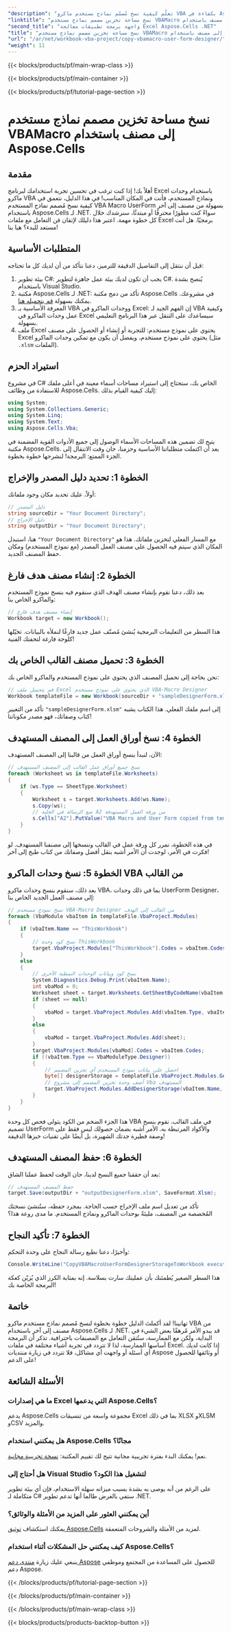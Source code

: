 ```yaml
---
"description": "تعلّم كيفية نسخ مُصمّم نماذج مستخدم ماكرو VBA بكفاءة في Aspose.Cells لـ .NET من خلال برنامجنا التعليمي الشامل خطوة بخطوة! أطلق العنان لإمكانيات Excel."
"linktitle": "نسخ مساحة تخزين مصمم نماذج مستخدم VBAMacro إلى مصنف باستخدام Aspose.Cells"
"second_title": "واجهة برمجة تطبيقات معالجة Excel Aspose.Cells .NET"
"title": "نسخ مساحة تخزين مصمم نماذج مستخدم VBAMacro إلى مصنف باستخدام Aspose.Cells"
"url": "/ar/net/workbook-vba-project/copy-vbamacro-user-form-designer/"
"weight": 11
---
```


{{< blocks/products/pf/main-wrap-class >}}

{{< blocks/products/pf/main-container >}}

{{< blocks/products/pf/tutorial-page-section >}}

# نسخ مساحة تخزين مصمم نماذج مستخدم VBAMacro إلى مصنف باستخدام Aspose.Cells

## مقدمة
أهلاً بك! إذا كنت ترغب في تحسين تجربة استخدامك لبرنامج Excel باستخدام وحدات ماكرو VBA ونماذج المستخدم، فأنت في المكان المناسب! في هذا الدليل، نتعمق في كيفية نسخ مُصمم نماذج المستخدم VBA Macro UserForm بسهولة من مصنف إلى آخر باستخدام Aspose.Cells لـ .NET. سواءً كنت مطورًا محترفًا أو مبتدئًا، سنرشدك خلال كل خطوة مهمة. اعتبر هذا دليلك لإتقان فن التعامل مع ملفات Excel برمجيًا. هل أنت مستعد للبدء؟ هيا بنا!
## المتطلبات الأساسية
قبل أن ننتقل إلى التفاصيل الدقيقة للترميز، دعنا نتأكد من أن لديك كل ما تحتاجه:
1. بيئة تطوير C#: يجب أن تكون لديك بيئة عمل جاهزة لتطوير C#. يُنصح بشدة باستخدام Visual Studio.
2. مكتبة Aspose.Cells لـ .NET: تأكد من دمج مكتبة Aspose.Cells في مشروعك. يمكنك بسهولة [قم بتحميله هنا](https://releases.aspose.com/cells/net/).
3. المعرفة الأساسية بـ VBA ووحدات الماكرو في Excel: إن الفهم الجيد لـ VBA وكيفية عمل وحدات الماكرو في Excel سيساعدك على التنقل عبر هذا البرنامج التعليمي بسهولة.
4. ملف Excel يحتوي على نموذج مستخدم: للتجربة أو إنشاء أو الحصول على مصنف Excel يحتوي على نموذج مستخدم، ويفضل أن يكون مع تمكين وحدات الماكرو (مثل `.xlsm` الملفات).
## استيراد الحزم
في مشروع C# الخاص بك، ستحتاج إلى استيراد مساحات أسماء معينة في أعلى ملفك للاستفادة من وظائف Aspose.Cells. إليك كيفية القيام بذلك:
```csharp
using System;
using System.Collections.Generic;
using System.Linq;
using System.Text;
using Aspose.Cells.Vba;
```
يتيح لك تضمين هذه المساحات الأسماء الوصول إلى جميع الأدوات القوية المضمنة في مكتبة Aspose.Cells. 
بعد أن اكتملت متطلباتنا الأساسية وحزمنا، حان وقت الانتقال إلى الجزء الممتع: البرمجة! لنشرحها خطوة بخطوة.
## الخطوة 1: تحديد دليل المصدر والإخراج
أولاً، عليك تحديد مكان وجود ملفاتك:
```csharp
// دليل المصدر
string sourceDir = "Your Document Directory";
// دليل الإخراج
string outputDir = "Your Document Directory";
```
هنا، استبدل `"Your Document Directory"` مع المسار الفعلي لتخزين ملفاتك. هذا هو المكان الذي سيتم فيه الحصول على مصنف العمل المصدر (مع نموذج المستخدم) ومكان حفظ المصنف الجديد.
## الخطوة 2: إنشاء مصنف هدف فارغ
بعد ذلك، دعنا نقوم بإنشاء مصنف الهدف الذي سنقوم فيه بنسخ نموذج المستخدم والماكرو الخاص بنا:
```csharp
// إنشاء مصنف هدف فارغ
Workbook target = new Workbook();
```
هذا السطر من التعليمات البرمجية يُنشئ مُصنّف عمل جديد فارغًا لنملأه بالبيانات. تخيّلها كلوحة فارغة لتحفتك الفنية!
## الخطوة 3: تحميل مصنف القالب الخاص بك
نحن بحاجة إلى تحميل المصنف الذي يحتوي على نموذج المستخدم والماكرو الخاص بك:
```csharp
// قم بتحميل ملف Excel الذي يحتوي على نموذج مستخدم VBA-Macro Designer
Workbook templateFile = new Workbook(sourceDir + "sampleDesignerForm.xlsm");
```
تأكد من التغيير `"sampleDesignerForm.xlsm"` إلى اسم ملفك الفعلي. هذا الكتاب يشبه كتاب وصفاتك، فهو مصدر مكوناتنا!
## الخطوة 4: نسخ أوراق العمل إلى المصنف المستهدف
الآن، لنبدأ بنسخ أوراق العمل من قالبنا إلى المصنف المستهدف:
```csharp
// نسخ جميع أوراق عمل القالب إلى المصنف المستهدف
foreach (Worksheet ws in templateFile.Worksheets)
{
    if (ws.Type == SheetType.Worksheet)
    {
        Worksheet s = target.Worksheets.Add(ws.Name);
        s.Copy(ws);
        // ضع الرسالة في الخلية A2 من ورقة العمل المستهدفة
        s.Cells["A2"].PutValue("VBA Macro and User Form copied from template to target.");
    }
}
```
في هذه الخطوة، نمرر كل ورقة عمل في القالب وننسخها إلى مصنفنا المستهدف. لو فكرت في الأمر، لوجدت أن الأمر أشبه بنقل أفضل وصفاتك من كتاب طبخ إلى آخر!
## الخطوة 5: نسخ وحدات الماكرو VBA من القالب
بعد ذلك، سنقوم بنسخ وحدات ماكرو VBA، بما في ذلك وحدات UserForm Designer، إلى مصنف العمل الجديد الخاص بنا:
```csharp
// نسخ نموذج مستخدم VBA-Macro Designer من القالب إلى الهدف
foreach (VbaModule vbaItem in templateFile.VbaProject.Modules)
{
    if (vbaItem.Name == "ThisWorkbook")
    {
        // نسخ كود وحدة ThisWorkbook
        target.VbaProject.Modules["ThisWorkbook"].Codes = vbaItem.Codes;
    }
    else
    {
        // نسخ كود وبيانات الوحدات النمطية الأخرى
        System.Diagnostics.Debug.Print(vbaItem.Name);
        int vbaMod = 0;
        Worksheet sheet = target.Worksheets.GetSheetByCodeName(vbaItem.Name);
        if (sheet == null)
        {
            vbaMod = target.VbaProject.Modules.Add(vbaItem.Type, vbaItem.Name);
        }
        else
        {
            vbaMod = target.VbaProject.Modules.Add(sheet);
        }
        target.VbaProject.Modules[vbaMod].Codes = vbaItem.Codes;
        if ((vbaItem.Type == VbaModuleType.Designer))
        {
            // احصل على بيانات نموذج المستخدم أي تخزين المصمم
            byte[] designerStorage = templateFile.VbaProject.Modules.GetDesignerStorage(vbaItem.Name);
            // أضف وحدة تخزين المصمم إلى مشروع Vba المستهدف
            target.VbaProject.Modules.AddDesignerStorage(vbaItem.Name, designerStorage);
        }
    }
}
```
هذا الجزء الضخم من الكود يتولى فحص كل وحدة VBA في ملف القالب. نقوم بنسخ تصميم UserForm والأكواد المرتبطة به. الأمر أشبه بضمان حصولك ليس فقط على وصفة فطيرة جدتك الشهيرة، بل أيضًا على تقنيات خبزها الدقيقة!
## الخطوة 6: حفظ المصنف المستهدف
بعد أن حققنا جميع النسخ لدينا، حان الوقت لحفظ عملنا الشاق:
```csharp
// حفظ المصنف المستهدف
target.Save(outputDir + "outputDesignerForm.xlsm", SaveFormat.Xlsm);
```
تأكد من تعديل اسم ملف الإخراج حسب الحاجة. بمجرد حفظه، ستُنشئ نسختك المُخصصة من المصنف، مليئةً بوحدات الماكرو ونماذج المستخدم. ما مدى روعة هذا؟
## الخطوة 7: تأكيد النجاح
وأخيرًا، دعنا نطبع رسالة النجاح على وحدة التحكم:
```csharp
Console.WriteLine("CopyVBAMacroUserFormDesignerStorageToWorkbook executed successfully.\r\n");
```
هذا السطر الصغير يُطمئنك بأن عمليتك سارت بسلاسة. إنه بمثابة الكرز الذي يُزيّن كعكة البرمجة الخاصة بك!
## خاتمة
تهانينا! لقد أكملتَ الدليل خطوة بخطوة لنسخ مُصمم نماذج مستخدم ماكرو VBA من مصنف إلى آخر باستخدام Aspose.Cells لـ .NET. قد يبدو الأمر مُرهقًا بعض الشيء في البداية، ولكن مع الممارسة، ستُتقن التعامل مع المصنفات باحترافية. تذكر أن البرمجة أساسها الممارسة، لذا لا تتردد في تجربة أشياء مختلفة في ملفات Excel. إذا كانت لديك أي أسئلة أو واجهت أي مشاكل، فلا تتردد في زيارة منتديات Aspose أو وثائقها للحصول على الدعم!
## الأسئلة الشائعة
### ما هي إصدارات Excel التي يدعمها Aspose.Cells؟
يدعم Aspose.Cells مجموعة واسعة من تنسيقات Excel بما في ذلك XLSX وXLSM وCSV والمزيد.
### هل يمكنني استخدام Aspose.Cells مجانًا؟
نعم! يمكنك البدء بفترة تجريبية مجانية تتيح لك تقييم المكتبة: [نسخة تجريبية مجانية](https://releases.aspose.com/).
### هل أحتاج إلى Visual Studio لتشغيل هذا الكود؟
على الرغم من أنه يوصى به بشدة بسبب ميزاته سهلة الاستخدام، فإن أي بيئة تطوير متكاملة لـ C# ستفي بالغرض طالما أنها تدعم تطوير .NET.
### أين يمكنني العثور على المزيد من الأمثلة والوثائق؟
يمكنك استكشاف [توثيق Aspose.Cells](https://reference.aspose.com/cells/net/) لمزيد من الأمثلة والشروحات المتعمقة.
### كيف يمكنني حل المشكلات أثناء استخدام Aspose.Cells؟
ينبغي عليك زيارة [منتدى دعم Aspose](https://forum.aspose.com/c/cells/9) للحصول على المساعدة من المجتمع وموظفي دعم Aspose.

{{< /blocks/products/pf/tutorial-page-section >}}

{{< /blocks/products/pf/main-container >}}

{{< /blocks/products/pf/main-wrap-class >}}

{{< blocks/products/products-backtop-button >}}